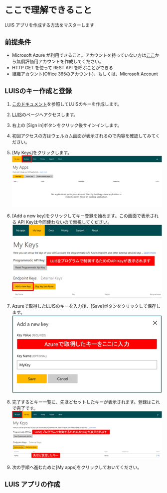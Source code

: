 # ここで理解できること
LUIS アプリを作成する方法をマスターします

## 前提条件
- Microsoft Azure が利用できること。アカウントを持っていない方は[ここ](https://azure.microsoft.com/ja-jp/free/)から無償評価用アカウントを作成してください。
- HTTP GET を使って REST API を呼ぶことができる
- 組織アカウント(Office 365のアカウント)、もしくは、Microsoft Account

## LUISのキー作成と登録
1. [このドキュメント](https://docs.microsoft.com/ja-jp/azure/cognitive-services/LUIS/AzureIbizaSubscription)を参照してLUISのキーを作成します。
2. [LUIS](https://www.luis.ai)のページへアクセスします。
3. 右上の [Sign in]ボタンをクリック後サインインします。
4. 初回アクセスの方はウェルカム画面が表示されるので内容を確認してみてください。
5. [My Keys]をクリックします。
![StartKeyRegist](Images/StartKeyRegist.png)

6. [Add a new key]をクリックしてキー登録を始めます。この画面で表示される API Keyは今回使わないので無視してください。
![ClickAddNew](Images/ClickAddNew.png)

7. Azureで取得したLUISのキーを入力後、[Save]ボタンをクリックして保存します。
![InsertKey](Images/InsertKey.png)

8. 完了するとキー一覧に、先ほどセットしたキーが表示されます。登録はこれで完了です。
![CompleteKeyRegist](Images/CompleteKeyRegist.png)

9. 次の手順へ進むために[My apps]をクリックしておいてください。

## LUIS アプリの作成
